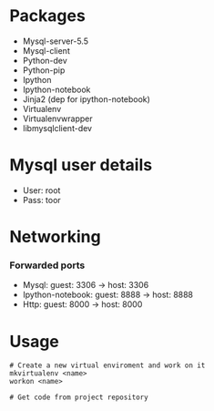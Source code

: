 Packages
===========

* Mysql-server-5.5
* Mysql-client
* Python-dev
* Python-pip
* Ipython
* Ipython-notebook
* Jinja2 (dep for ipython-notebook)
* Virtualenv
* Virtualenvwrapper
* libmysqlclient-dev

Mysql user details
==================

* User: root
* Pass: toor

Networking
==========

### Forwarded ports
* Mysql: guest: 3306 -> host: 3306
* Ipython-notebook: guest: 8888 -> host: 8888
* Http: guest: 8000 -> host: 8000

Usage
=====

```
# Create a new virtual enviroment and work on it
mkvirtualenv <name>
workon <name>

# Get code from project repository
````
